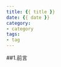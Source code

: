 ```yaml
---
title: {{ title }}
date: {{ date }}
category: 
- category
tags: 
- tag
---
```


##1.前言

<!-- more -->

